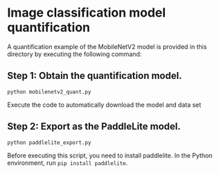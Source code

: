 # Image classification model quantification

A quantification example of the MobileNetV2 model is provided in this directory by executing the following command:

## Step 1: Obtain the quantification model.
```
python mobilenetv2_quant.py
```
Execute the code to automatically download the model and data set

## Step 2: Export as the PaddleLite model.

```
python paddlelite_export.py
```
Before executing this script, you need to install paddlelite. In the Python environment, run `pip install paddlelite`.
